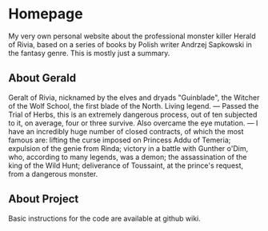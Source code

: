 # Homepage
My very own personal website about the professional monster killer Herald of Rivia, based on a series of books by Polish writer Andrzej Sapkowski in the fantasy genre. This is mostly just a summary.

## About Gerald
Geralt of Rivia, nicknamed by the elves and dryads "Guinblade", the Witcher of the Wolf School, the first blade of the North. Living legend. — Passed the Trial of Herbs, this is an extremely dangerous process, out of ten subjected to it, on average, four or three survive. Also overcame the eye mutation. — I have an incredibly huge number of closed contracts, of which the most famous are: lifting the curse imposed on Princess Addu of Temeria; expulsion of the genie from Rinda; victory in a battle with Gunther o'Dim, who, according to many legends, was a demon; the assassination of the king of the Wild Hunt; deliverance of Toussaint, at the prince's request, from a dangerous monster.

## About Project
Basic instructions for the code are available at github wiki.
